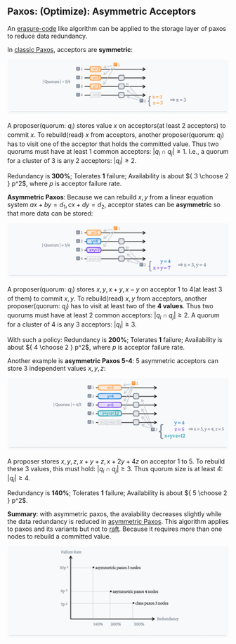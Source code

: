 ## Paxos: (Optimize): Asymmetric Acceptors

An [erasure-code](https://en.wikipedia.org/wiki/Erasure_code) like algorithm can be applied to the storage layer of
paxos to reduce data redundancy.

In [classic Paxos](http://lamport.azurewebsites.net/pubs/pubs.html#paxos-simple),
acceptors are **symmetric**:

![classic](asymmetric-paxos-classic.jpeg)

A proposer(quorum: $q_i$) stores value $x$ on acceptors(at least 2 acceptors) to commit $x$.
To rebuild(read) $x$ from acceptors, another proposer(quorum: $q_j$) has to visit one of the acceptor that holds the committed value.
Thus two quorums must have at least 1 common acceptors: $|q_i \cap q_j| \ge 1$.
I.e., a quorum for a cluster of 3 is any 2 acceptors: $|q_i| \ge 2$.

Redundancy is **300%**; Tolerates **1** failure; Availability is about ${ 3 \choose 2  } p^2$, where $p$ is acceptor failure rate.



**Asymmetric Paxos**:
Because we can rebuild $x, y$ from a linear equation system $ax+by=d_1, cx+dy=d_2$,
acceptor states can be **asymmetric** so that more data can be stored:

![ec](asymmetric-paxos-ec.jpeg)


A proposer(quorum: $q_i$) stores $x, y, x+y, x-y$ on acceptor 1 to 4(at least 3 of them) to commit $x, y$.
To rebuild(read) $x, y$ from acceptors, another proposer(quorum: $q_j$) has to visit at least two of the **4 values**.
Thus two quorums must have at least 2 common acceptors: $|q_i \cap q_j| \ge 2$.
A quorum for a cluster of 4 is any 3 acceptors: $|q_i| \ge 3$.

With such a policy: Redundancy is **200%**; Tolerates **1** failure; Availability is about ${ 4 \choose 2  } p^2$, where $p$ is acceptor failure rate.



Another example is **asymmetric Paxos 5-4**: 5 asymmetric acceptors can store 3 independent values
$x, y, z$:

![ec53](asymmetric-paxos-ec-53.jpeg)

A proposer stores $x, y, z, x+y+z, x+2y+4z$ on acceptor 1 to 5.
To rebuild these 3 values, this must hold: $|q_i \cap q_j| \ge 3$.
Thus quorum size is at least 4: $|q_i| \ge 4$.

Redundancy is **140%**; Tolerates **1** failure; Availability is about ${ 5 \choose 2  } p^2$.



**Summary**: with asymmetric paxos, the avaiability decreases slightly while the data redundancy is reduced in [asymmetric Paxos](https://github.com/drmingdrmer/consensus-bugs#paxos-optimize-asymmetric-acceptors).
This algorithm applies to paxos and its variants but not to [raft](https://raft.github.io/).
Because it requires more than one nodes to rebuild a committed value.

![chart](asymmetric-paxos-chart.jpeg)
